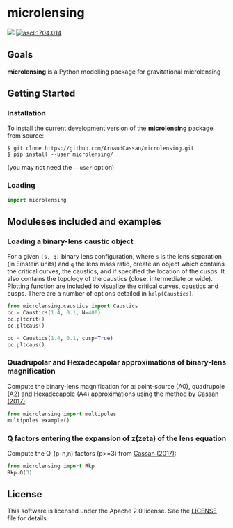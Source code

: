 microlensing
======

<a href="https://travis-ci.org/ArnaudCassan/microlensing"><img src="https://travis-ci.org/ArnaudCassan/microlensing.svg?branch=master"></a>
<a href="http://ascl.net/1704.014"><img src="https://img.shields.io/badge/ascl-1704.014-blue.svg?colorB=262255" alt="ascl:1704.014" /></a>

Goals
-----

<b>microlensing</b> is a Python modelling package for gravitational microlensing

Getting Started
---------------

### Installation

To install the current development version of the <b>microlensing</b> package from source: 

```
$ git clone https://github.com/ArnaudCassan/microlensing.git
$ pip install --user microlensing/
```
(you may not need the `--user` option)

### Loading

```python
import microlensing
```

Moduleses included and examples
--------

### Loading a binary-lens caustic object

For a given `(s, q)` binary lens configuration, where `s` is the lens separation (in Einstein units) and `q` the lens mass ratio, create an object which contains the critical curves, the caustics, and if specified the  location of the cusps. It also contains the topology of the caustics (close, intermediate or wide). Plotting function are included to visualize the critical curves, caustics and cusps. There are a number of options detailed in `help(Caustics)`.

```python
from microlensing.caustics import Caustics
cc = Caustics(1.4, 0.1, N=400)
cc.pltcrit()
cc.pltcaus()

cc = Caustics(1.4, 0.1, cusp=True)
cc.pltcaus()
```

### Quadrupolar and Hexadecapolar approximations of binary-lens magnification 

Compute the binary-lens magnification for a: point-source (A0), quadrupole (A2) and Hexadecapole (A4) approximations using the method by <a href="http://adsabs.harvard.edu/abs/2017MNRAS.468.3993C">Cassan (2017)</a>:

```python
from microlensing import multipoles
multipoles.example()
```

### Q factors entering the expansion of z(zeta) of the lens equation

Compute the Q_(p-n,n) factors (p>=3) from <a href="http://adsabs.harvard.edu/abs/2017MNRAS.468.3993C">Cassan (2017)</a>:
```python
from microlensing import Rkp
Rkp.Q(3)
```

License
-------

This software is licensed under the Apache 2.0 license. See the [LICENSE](LICENSE) file
for details.

<!-- Commentaire  --> 
